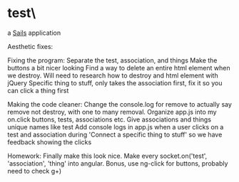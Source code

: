 # test\

a [Sails](http://sailsjs.org) application

Aesthetic fixes:

Fixing the program:
	Separate the test, association, and things
	Make the buttons a bit nicer looking
	Find a way to delete an entire html element when we destroy.  Will need to research how to destroy and html element with jQuery
	Specific thing to stuff, only takes the association first, fix it so you can click a thing first


Making the code cleaner:
	Change the console.log for remove to actually say remove not destroy, with one to many removal.
	Organize app.js into my on.click buttons, tests, associations etc.
	Give associations and things unique names like test
	Add console logs in app.js when a user clicks on a test and association during 'Connect a specific thing to stuff' so we have feedback showing the clicks

Homework:  Finally make this look nice.  Make every socket.on('test', 'association', 'thing' into angular.  Bonus, use ng-click for buttons, probably need to check g+)